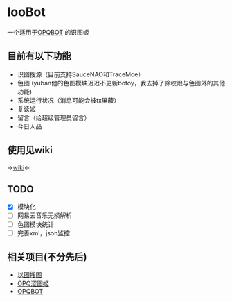 # IooBot
一个适用于[OPQBOT](https://github.com/OPQBOT/OPQ) 的识图姬  
## 目前有以下功能  
- 识图搜源（目前支持SauceNAO和TraceMoe）
- 色图 (yuban他的色图模块迟迟不更新botoy，我去掉了除权限与色图外的其他功能)
- 系统运行状况（消息可能会被tx屏蔽）
- 复读姬
- 留言（给超级管理员留言）
- 今日人品
## 使用见wiki
 →[wiki](https://github.com/kitUIN/ioobot/wiki)←
## TODO
- [x] 模块化
- [ ] 网易云音乐无损解析
- [ ] 色图模块统计
- [ ] 完善xml，json监控
## 相关项目(不分先后)
- [以图搜图](https://github.com/kitUIN/PicImageSearch)
- [OPQ涩图姬](https://github.com/yuban10703/OPQ-SetuBot)
- [OPQBOT](https://github.com/OPQBOT/OPQ)